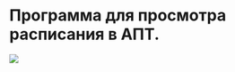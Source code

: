 # Программа для просмотра расписания в АПТ.
![](https://cdn1.savepice.ru/uploads/2021/2/4/8540db908831d2aeb732b3414856b0d6-full.jpg)